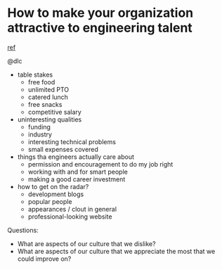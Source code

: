 # How to make your organization attractive to engineering talent
[ref](https://www.codewithjason.com/make-organization-attractive-engineering-talent/)

@dlc

- table stakes
  - free food
  - unlimited PTO
  - catered lunch
  - free snacks
  - competitive salary
- uninteresting qualities
  - funding
  - industry
  - interesting technical problems
  - small expenses covered
- things tha engineers actually care about
  - permission and encouragement to do my job right
  - working with and for smart people
  - making a good career investment
- how to get on the radar?
  - development blogs
  - popular people
  - appearances / clout in general
  - professional-looking website

Questions:
- What are aspects of our culture that we dislike?
- What are aspects of our culture that we appreciate the most that we could improve on?